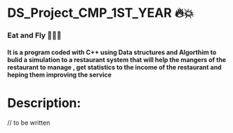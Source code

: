 # DS_Project_CMP_1ST_YEAR :fire::collision: 
### Eat and  Fly :pizza::hamburger::fork_and_knife:
#### It is a program  coded with C++ using Data structures and Algorthim to bulid a simulation to a restaurant system that will help the mangers of the restaurant to manage , get statistics to the income of the restaurant and  heping them improving the service 
# Description:
// to be written 
